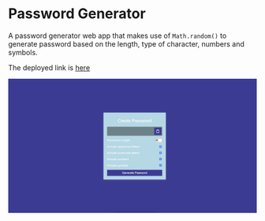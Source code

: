 # Password Generator

A password generator web app that makes use of `Math.random()` to generate password based on the length, type of character, numbers and symbols.

The deployed link is [here]()

![image](Image/Project.png)

